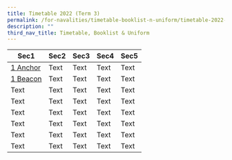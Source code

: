 ```yaml
---
title: Timetable 2022 (Term 3)
permalink: /for-navalities/timetable-booklist-n-uniform/timetable-2022-term-3/
description: ""
third_nav_title: Timetable, Booklist & Uniform
---
```


| Sec1  | Sec2 | Sec3 | Sec4 | Sec5
| -------- | -------- | -------- | -------- | -------- |
| [1 Anchor](/files/1%20Anchor.pdf)     | Text     | Text     | Text     | Text     |
| [1 Beacon](/files/1%20Beacon.pdf)     | Text     | Text     | Text     | Text     |
| Text     | Text     | Text     | Text     | Text     |
| Text     | Text     | Text     | Text     | Text     |
| Text     | Text     | Text     | Text     | Text     |
| Text     | Text     | Text     | Text     | Text     |
| Text     | Text     | Text     | Text     | Text     |
| Text     | Text     | Text     | Text     | Text     |